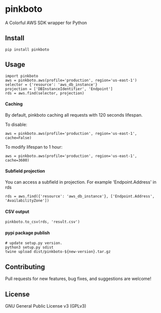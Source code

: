 # pinkboto

A Colorful AWS SDK wrapper for Python

## Install
    
    pip install pinkboto

## Usage
    
    import pinkboto
    aws = pinkboto.aws(profile='production', region='us-east-1') 
    selector = {'resource': 'aws_db_instance'}
    projection = ['DBInstanceIdentifier', 'Endpoint']
    rds = aws.find(selector, projection)
    
#### Caching
By default, pinkboto caching all requests with 120 seconds lifespan. 

To disable:
    
    aws = pinkboto.aws(profile='production', region='us-east-1', cache=False)
    
To modify lifespan to 1 hour:

    aws = pinkboto.aws(profile='production', region='us-east-1', cache=3600)

#### Subfield projection
You can access a subfield in projection. For example 'Endpoint.Address' in rds 
    
    rds = aws.find({'resource': 'aws_db_instance'}, ['Endpoint.Address', 'AvailabilityZone'])

#### CSV output
    
    pinkboto.to_csv(rds, 'result.csv')
    
#### pypi package publish
    # update setup.py version.
    python3 setup.py sdist
    twine upload dist/pinkboto-${new-version}.tar.gz
    
## Contributing
Pull requests for new features, bug fixes, and suggestions are welcome!

## License
GNU General Public License v3 (GPLv3)


